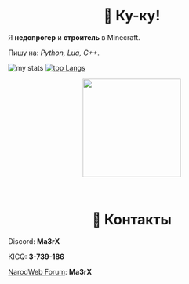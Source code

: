 <div id="marconit-big-text" align="center">
    <br/>
    <h1>👋 Ку-ку!</h1>
</div>

Я **недопрогер** и **строитель** в Minecraft. 

Пишу на: *Python, Lua, C++*.

![my stats](https://github-readme-stats.vercel.app/api?username=ma3rxofficial&show_icons=true&theme=radical)
[![top Langs](https://github-readme-stats.vercel.app/api/top-langs/?username=ma3rxofficial&layout=compact&theme=radical)](https://github.com/ma3rxofficial)
<p align='center'>
<img src="https://media.giphy.com/media/TEnXkcsHrP4YedChhA/giphy.gif" width="200" height="200" frameBorder="0" class="giphy-embed" allowFullScreen></img></p>

<div id="contacts" align="center">
    <br/>
    <h1>📩 Контакты</h1>
</div>

Discord: **Ma3rX**

KICQ: **3-739-186**

[NarodWeb Forum](http://narodweb.ru/forum/): **Ma3rX**

